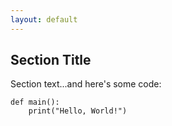 ```yaml
---
layout: default
---
```


## Section Title

Section text...and here's some code:

```python3
def main():
    print("Hello, World!")
```
